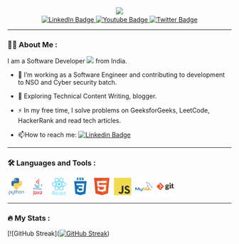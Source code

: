 <div id="header" align="center">
  <img src="https://media.giphy.com/media/M9gbBd9nbDrOTu1Mqx/giphy.gif" width="100"/>
</div>

<div id="header" align="center">
  <a href="https://www.linkedin.com/in/dubey-ravi-vinod/">
    <img src="https://img.shields.io/badge/LinkedIn-blue?logo=linkedin" alt="LinkedIn Badge"/>
  </a>
  <a href="https://www.youtube.com/channel/UC0NwgUCYIjooXNrQmV8fUWQ/about">
    <img src="https://img.shields.io/badge/Youtube-red?logo=youtube" alt="Youtube Badge"/>
  </a>
  <a href="https://github.com/dubeyravivinod/">
    <img src="https://img.shields.io/badge/Github-grey?logo=github" alt="Twitter Badge"/>
  </a>
</div>

---

### :woman_technologist: About Me :
I am a Software Developer <img src="https://media.giphy.com/media/WUlplcMpOCEmTGBtBW/giphy.gif" width="30"> from India.

- :telescope: I’m working as a Software Engineer and contributing to development to NSO and Cyber security batch.

- :seedling: Exploring Technical Content Writing, blogger.

- :zap: In my free time, I solve problems on GeeksforGeeks, LeetCode, HackerRank and read tech articles.

- :mailbox:How to reach me: [![Linkedin Badge](https://img.shields.io/badge/LinkedIn-blue?logo=linkedin)](https://www.linkedin.com/in/dubey-ravi-vinod/)

---

### :hammer_and_wrench: Languages and Tools :
<div>
  <img src="https://github.com/devicons/devicon/blob/master/icons/python/python-original-wordmark.svg" title="Python" alt="Python" width="40" height="40"/>&nbsp;
  <img src="https://github.com/devicons/devicon/blob/master/icons/java/java-original-wordmark.svg" title="Java" alt="Java" width="40" height="40"/>&nbsp;
  <img src="https://github.com/devicons/devicon/blob/master/icons/react/react-original-wordmark.svg" title="React" alt="React" width="40" height="40"/>&nbsp;
  <img src="https://github.com/devicons/devicon/blob/master/icons/css3/css3-plain-wordmark.svg"  title="CSS3" alt="CSS" width="40" height="40"/>&nbsp;
  <img src="https://github.com/devicons/devicon/blob/master/icons/html5/html5-original.svg" title="HTML5" alt="HTML" width="40" height="40"/>&nbsp;
  <img src="https://github.com/devicons/devicon/blob/master/icons/javascript/javascript-original.svg" title="JavaScript" alt="JavaScript" width="40" height="40"/>&nbsp;
  <img src="https://github.com/devicons/devicon/blob/master/icons/mysql/mysql-original-wordmark.svg" title="MySQL"  alt="MySQL" width="40" height="40"/>&nbsp;
  <img src="https://github.com/devicons/devicon/blob/master/icons/git/git-original-wordmark.svg" title="Git" **alt="Git" width="40" height="40"/>
</div>

---

### :fire: My Stats :
[![GitHub Streak]([![GitHub Streak](https://streak-stats.demolab.com/?user=dubeyravivinod)](https://git.io/streak-stats))


